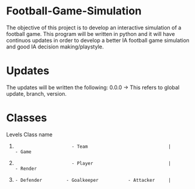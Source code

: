 # Football-Game-Simulation
The objective of this project is to develop an interactive simulation of a football game. This program will be written in python and it will have continuos updates in order to develop a better IA football game simulation and good IA decision making/playstyle.

# Updates
The updates will be written the following: 0.0.0 -> This refers to global update, branch, version.

# Classes
Levels                      Class name
1.                          - Team                              |           - Game
2.                          - Player                            |           - Render
3.     - Defender         - Goalkeeper           - Attacker     |
